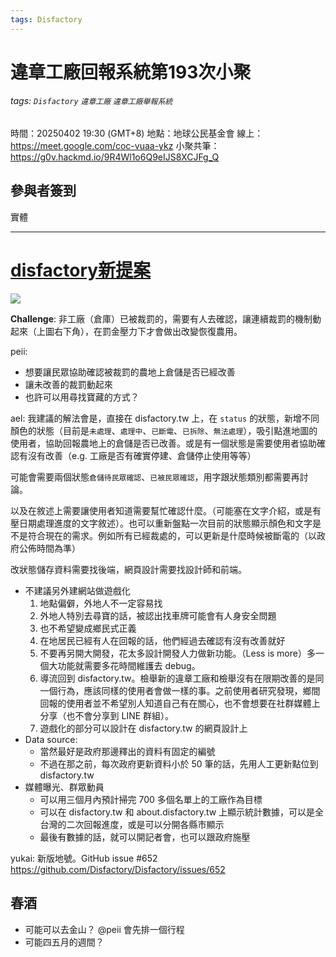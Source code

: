 ```yaml
---
tags: Disfactory
---
```


# 違章工廠回報系統第193次小聚

###### tags: `Disfactory` `違章工廠` `違章工廠舉報系統`

時間：20250402 19:30 (GMT+8)
地點：地球公民基金會
線上：https://meet.google.com/coc-vuaa-ykz
小聚共筆：
https://g0v.hackmd.io/9R4Wl1o6Q9eIJS8XCJFg_Q


## 參與者簽到
實體




---

# [disfactory新提案](https://www.canva.com/design/DAGg17NISDA/zIM6iFSHSs5SH9HK-VftQw/view?utm_content=DAGg17NISDA&utm_campaign=designshare&utm_medium=link2&utm_source=uniquelinks&utlId=h49962145f6)


![](https://g0v.hackmd.io/_uploads/HJOPApHskl.png)


**Challenge**: 非工廠（倉庫）已被裁罰的，需要有人去確認，讓連續裁罰的機制動起來（上圖右下角），在罰金壓力下才會做出改變恢復農用。


peii:
- 想要讓民眾協助確認被裁罰的農地上倉儲是否已經改善
- 讓未改善的裁罰動起來
- 也許可以用尋找寶藏的方式？

ael:
我建議的解法會是，直接在 disfactory.tw 上，在 `status` 的狀態，新增不同顏色的狀態（目前是`未處理`、`處理中`、`已斷電`、`已拆除`、`無法處理`），吸引點進地圖的使用者，協助回報農地上的倉儲是否已改善。或是有一個狀態是需要使用者協助確認有沒有改善（e.g. 工廠是否有確實停建、倉儲停止使用等等）

可能會需要兩個狀態`倉儲待民眾確認`、`已被民眾確認`，用字跟狀態類別都需要再討論。

以及在敘述上需要讓使用者知道需要幫忙確認什麼。（可能塞在文字介紹，或是有壓日期處理進度的文字敘述）。也可以重新盤點一次目前的狀態顯示顏色和文字是不是符合現在的需求。例如所有已經裁處的，可以更新是什麼時候被斷電的（以政府公佈時間為準）

改狀態儲存資料需要找後端，網頁設計需要找設計師和前端。

- 不建議另外建網站做遊戲化
    1. 地點偏僻，外地人不一定容易找
    2. 外地人特別去尋寶的話，被認出找車牌可能會有人身安全問題
    3. 也不希望變成鄉民式正義
    4. 在地居民已經有人在回報的話，他們經過去確認有沒有改善就好
    5. 不要再另開大開發，花太多設計開發人力做新功能。（Less is more）多一個大功能就需要多花時間維護去 debug。
    6. 導流回到 disfactory.tw。檢舉新的違章工廠和檢舉沒有在限期改善的是同一個行為，應該同樣的使用者會做一樣的事。之前使用者研究發現，鄉間回報的使用者並不希望別人知道自己有在關心，也不會想要在社群媒體上分享（也不會分享到 LINE 群組）。
    7. 遊戲化的部分可以設計在 disfactory.tw 的網頁設計上
- Data source: 
    - 當然最好是政府那邊釋出的資料有固定的編號
    - 不過在那之前，每次政府更新資料小於 50 筆的話，先用人工更新點位到 disfactory.tw
- 媒體曝光、群眾動員
    - 可以用三個月內預計掃完 700 多個名單上的工廠作為目標
    - 可以在 disfactory.tw 和 about.disfactory.tw 上顯示統計數據，可以是全台灣的二次回報進度，或是可以分開各縣市顯示
    - 最後有數據的話，就可以開記者會，也可以跟政府施壓



yukai: 新版地號。GitHub issue #652 https://github.com/Disfactory/Disfactory/issues/652

## 春酒
- 可能可以去金山？ @peii 會先排一個行程
- 可能四五月的週間？